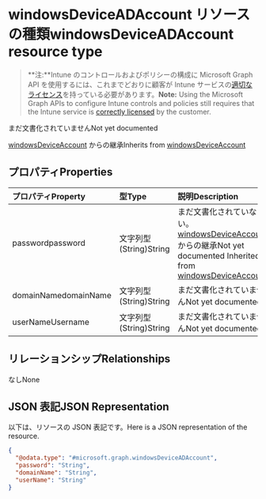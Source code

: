 # <a name="windowsdeviceadaccount-resource-type"></a><span data-ttu-id="ebc0c-101">windowsDeviceADAccount リソースの種類</span><span class="sxs-lookup"><span data-stu-id="ebc0c-101">windowsDeviceADAccount resource type</span></span>

> <span data-ttu-id="ebc0c-102">**注:**Intune のコントロールおよびポリシーの構成に Microsoft Graph API を使用するには、これまでどおりに顧客が Intune サービスの[適切なライセンス](https://go.microsoft.com/fwlink/?linkid=839381)を持っている必要があります。</span><span class="sxs-lookup"><span data-stu-id="ebc0c-102">**Note:** Using the Microsoft Graph APIs to configure Intune controls and policies still requires that the Intune service is [correctly licensed](https://go.microsoft.com/fwlink/?linkid=839381) by the customer.</span></span>

<span data-ttu-id="ebc0c-103">まだ文書化されていません</span><span class="sxs-lookup"><span data-stu-id="ebc0c-103">Not yet documented</span></span>

<span data-ttu-id="ebc0c-104">[windowsDeviceAccount](../resources/intune_devices_windowsdeviceaccount.md) からの継承</span><span class="sxs-lookup"><span data-stu-id="ebc0c-104">Inherits from [windowsDeviceAccount](../resources/intune_devices_windowsdeviceaccount.md)</span></span>

## <a name="properties"></a><span data-ttu-id="ebc0c-105">プロパティ</span><span class="sxs-lookup"><span data-stu-id="ebc0c-105">Properties</span></span>
|<span data-ttu-id="ebc0c-106">プロパティ</span><span class="sxs-lookup"><span data-stu-id="ebc0c-106">Property</span></span>|<span data-ttu-id="ebc0c-107">型</span><span class="sxs-lookup"><span data-stu-id="ebc0c-107">Type</span></span>|<span data-ttu-id="ebc0c-108">説明</span><span class="sxs-lookup"><span data-stu-id="ebc0c-108">Description</span></span>|
|:---|:---|:---|
|<span data-ttu-id="ebc0c-109">password</span><span class="sxs-lookup"><span data-stu-id="ebc0c-109">password</span></span>|<span data-ttu-id="ebc0c-110">文字列型 (String)</span><span class="sxs-lookup"><span data-stu-id="ebc0c-110">String</span></span>|<span data-ttu-id="ebc0c-111">まだ文書化されていない。[windowsDeviceAccount](../resources/intune_devices_windowsdeviceaccount.md) からの継承</span><span class="sxs-lookup"><span data-stu-id="ebc0c-111">Not yet documented Inherited from [windowsDeviceAccount](../resources/intune_devices_windowsdeviceaccount.md)</span></span>|
|<span data-ttu-id="ebc0c-112">domainName</span><span class="sxs-lookup"><span data-stu-id="ebc0c-112">domainName</span></span>|<span data-ttu-id="ebc0c-113">文字列型 (String)</span><span class="sxs-lookup"><span data-stu-id="ebc0c-113">String</span></span>|<span data-ttu-id="ebc0c-114">まだ文書化されていません</span><span class="sxs-lookup"><span data-stu-id="ebc0c-114">Not yet documented</span></span>|
|<span data-ttu-id="ebc0c-115">userName</span><span class="sxs-lookup"><span data-stu-id="ebc0c-115">Username</span></span>|<span data-ttu-id="ebc0c-116">文字列型 (String)</span><span class="sxs-lookup"><span data-stu-id="ebc0c-116">String</span></span>|<span data-ttu-id="ebc0c-117">まだ文書化されていません</span><span class="sxs-lookup"><span data-stu-id="ebc0c-117">Not yet documented</span></span>|

## <a name="relationships"></a><span data-ttu-id="ebc0c-118">リレーションシップ</span><span class="sxs-lookup"><span data-stu-id="ebc0c-118">Relationships</span></span>
<span data-ttu-id="ebc0c-119">なし</span><span class="sxs-lookup"><span data-stu-id="ebc0c-119">None</span></span>
## <a name="json-representation"></a><span data-ttu-id="ebc0c-120">JSON 表記</span><span class="sxs-lookup"><span data-stu-id="ebc0c-120">JSON Representation</span></span>
<span data-ttu-id="ebc0c-121">以下は、リソースの JSON 表記です。</span><span class="sxs-lookup"><span data-stu-id="ebc0c-121">Here is a JSON representation of the resource.</span></span>
<!-- {
  "blockType": "resource",
  "keyProperty": "id",
  "@odata.type": "microsoft.graph.windowsDeviceADAccount"
}
-->
``` json
{
  "@odata.type": "#microsoft.graph.windowsDeviceADAccount",
  "password": "String",
  "domainName": "String",
  "userName": "String"
}
```



